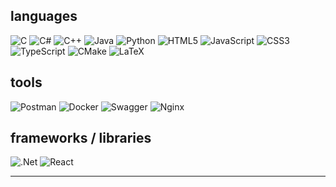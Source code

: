 <!-- ![Github Stats](http://github-readme-stats-git-master-mbarth98.vercel.app/api?username=MBarth98&theme=dracula&count_private=true&show_icons=true&orgs=Itplan-A-S)
-->

## languages
![C](https://img.shields.io/badge/c-%2300599C.svg?style=for-the-badge&logo=c&logoColor=white)
![C#](https://img.shields.io/badge/c%23-%23239120.svg?style=for-the-badge&logo=c-sharp&logoColor=white)
![C++](https://img.shields.io/badge/c++-%2300599C.svg?style=for-the-badge&logo=c%2B%2B&logoColor=white)
![Java](https://img.shields.io/badge/java-%23ED8B00.svg?style=for-the-badge&logo=java&logoColor=white)
![Python](https://img.shields.io/badge/python-3670A0?style=for-the-badge&logo=python&logoColor=ffdd54)
![HTML5](https://img.shields.io/badge/html5-%23E34F26.svg?style=for-the-badge&logo=html5&logoColor=white)
![JavaScript](https://img.shields.io/badge/javascript-%23323330.svg?style=for-the-badge&logo=javascript&logoColor=%23F7DF1E)
![CSS3](https://img.shields.io/badge/css3-%231572B6.svg?style=for-the-badge&logo=css3&logoColor=white)
![TypeScript](https://img.shields.io/badge/typescript-%23007ACC.svg?style=for-the-badge&logo=typescript&logoColor=white)
![CMake](https://img.shields.io/badge/CMake-%23008FBA.svg?style=for-the-badge&logo=cmake&logoColor=white)
![LaTeX](https://img.shields.io/badge/latex-%23008080.svg?style=for-the-badge&logo=latex&logoColor=white)

## tools
![Postman](https://img.shields.io/badge/Postman-FF6C37?style=for-the-badge&logo=postman&logoColor=white)
![Docker](https://img.shields.io/badge/docker-%230db7ed.svg?style=for-the-badge&logo=docker&logoColor=white)
![Swagger](https://img.shields.io/badge/-Swagger-%23Clojure?style=for-the-badge&logo=swagger&logoColor=white)
![Nginx](https://img.shields.io/badge/nginx-%23009639.svg?style=for-the-badge&logo=nginx&logoColor=white)

## frameworks / libraries
![.Net](https://img.shields.io/badge/.NET-5C2D91?style=for-the-badge&logo=.net&logoColor=white)
![React](https://img.shields.io/badge/react-%2320232a.svg?style=for-the-badge&logo=react&logoColor=%2361DAFB)


--- ---
<!--
# Resources

[knowledge base](https://github.com/stars/MBarth98/lists/knowledge-base) - a list of repositories used for learning / teaching

|  repository| visiblity| description|
|---|---| ---|
|[my book](https://github.com/MBarth98/book-language-and-compiler-design)|private|I am currently working on a book about language and compiler design, I am not ready to share any details at the moment.|
|[RickrollOS](https://github.com/MBarth98/RickrollOS)|private|I am working on a small operating system with a couple of fellow students, giving me a chance to teach about programming in C and Assembly, while learning concepts related to OS engineering.|                                                                    
|[Teaching material](https://github.com/MBarth98/Teachings)|private|A collection of lecture materials on various subjects in computer science|
|[Config files](https://github.com/MBarth98/pub_config)|public|config files used for development tools|
-->
